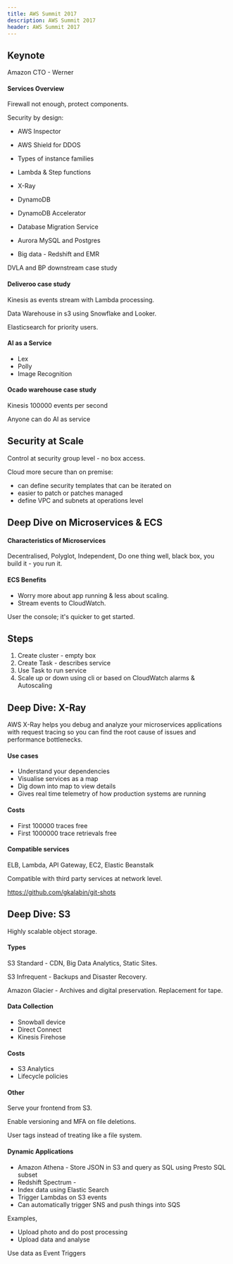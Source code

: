 ```yaml
---
title: AWS Summit 2017
description: AWS Summit 2017
header: AWS Summit 2017
---
```




## Keynote

Amazon CTO - Werner

#### Services Overview

Firewall not enough, protect components.

Security by design:
* AWS Inspector
* AWS Shield for DDOS
* Types of instance families

* Lambda & Step functions
* X-Ray
* DynamoDB
* DynamoDB Accelerator
* Database Migration Service
* Aurora MySQL and Postgres
* Big data - Redshift and EMR

DVLA and BP downstream case study

#### Deliveroo case study

Kinesis as events stream with Lambda processing.

Data Warehouse in s3 using Snowflake and Looker.

Elasticsearch for priority users.

#### AI as a Service

* Lex
* Polly
* Image Recognition

#### Ocado warehouse case study

Kinesis 100000 events per second

Anyone can do AI as service



## Security at Scale

Control at security group level - no box access.

Cloud more secure than on premise:
* can define security templates that can be iterated on
* easier to patch or patches managed
* define VPC and subnets at operations level



## Deep Dive on Microservices & ECS

#### Characteristics of Microservices

Decentralised, Polyglot, Independent, Do one thing well, black box, you build it - you run it.

#### ECS Benefits

* Worry more about app running & less about scaling.
* Stream events to CloudWatch.

User the console; it's quicker to get started.

## Steps

1. Create cluster - empty box
2. Create Task - describes service
3. Use Task to run service
4. Scale up or down using cli or based on CloudWatch alarms & Autoscaling



## Deep Dive: X-Ray

AWS X-Ray helps you debug and analyze your microservices applications with request tracing so you can find the root cause of issues and performance bottlenecks.

#### Use cases

* Understand your dependencies
* Visualise services as a map
* Dig down into map to view details
* Gives real time telemetry of how production systems are running

#### Costs

* First 100000 traces free
* First 1000000 trace retrievals free

#### Compatible services

ELB, Lambda, API Gateway, EC2, Elastic Beanstalk

Compatible with third party services at network level.

https://github.com/gkalabin/git-shots


## Deep Dive: S3

Highly scalable object storage.

#### Types

S3 Standard - CDN, Big Data Analytics, Static Sites.

S3 Infrequent - Backups and Disaster Recovery.

Amazon Glacier - Archives and digital preservation. Replacement for tape.

#### Data Collection

* Snowball device
* Direct Connect
* Kinesis Firehose

#### Costs

* S3 Analytics
* Lifecycle policies

#### Other

Serve your frontend from S3.

Enable versioning and MFA on file deletions.

User tags instead of treating like a file system.

#### Dynamic Applications

* Amazon Athena - Store JSON in S3 and query as SQL using Presto SQL subset
* Redshift Spectrum -
* Index data using Elastic Search
* Trigger Lambdas on S3 events
* Can automatically trigger SNS and push things into SQS

Examples,
* Upload photo and do post processing
* Upload data and analyse

Use data as Event Triggers

&nbsp;
